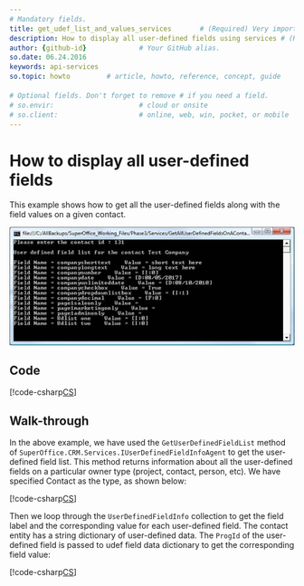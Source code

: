 ```yaml
---
# Mandatory fields.
title: get_udef_list_and_values_services       # (Required) Very important for SEO.
description: How to display all user-defined fields using services # (Required) Important for SEO.
author: {github-id}             # Your GitHub alias.
so.date: 06.24.2016
keywords: api-services
so.topic: howto         # article, howto, reference, concept, guide

# Optional fields. Don't forget to remove # if you need a field.
# so.envir:                     # cloud or onsite
# so.client:                    # online, web, win, pocket, or mobile
---
```


# How to display all user-defined fields

This example shows how to get all the user-defined fields along with the field values on a given contact.

![02][img1]

## Code

[!code-csharp[CS](includes/get-udef-list-and-values-services.cs)]

## Walk-through

In the above example, we have used the `GetUserDefinedFieldList` method of `SuperOffice.CRM.Services.IUserDefinedFieldInfoAgent` to get the user-defined field list. This method returns information about all the user-defined fields on a particular owner type (project, contact, person, etc). We have specified Contact as the type, as shown below:

[!code-csharp[CS](includes/get-udef-list-and-values-services.cs?range=27)]

Then we loop through the `UserDefinedFieldInfo` collection to get the field label and the corresponding value for each user-defined field.  The contact entity has a string dictionary of user-defined data. The `ProgId` of the user-defined field is passed to udef field data dictionary to get the corresponding field value:

[!code-csharp[CS](includes/get-udef-list-and-values-services.cs?range=32-37)]

<!-- [Source code (zip)](GetAllUserDefinedFieldsOnAContact.zip) -->

<!-- Referenced images -->
[img1]: media/image002.jpg
